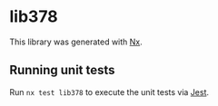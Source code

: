 # lib378

This library was generated with [Nx](https://nx.dev).

## Running unit tests

Run `nx test lib378` to execute the unit tests via [Jest](https://jestjs.io).
